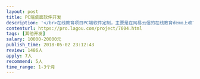 ```yaml
---                
layout: post       
title: PC端桌面软件开发           
description: '</br>在线教育项目PC端软件定制，主要是在网易云信的在线教育demo上改下皮肤，增加一些链接跳转功能。</br>要求：C++开发，地区深圳或广州。</br>需求和参考资料下载地址：https://pan.baidu.com/s/1xfbRfTuJSSZj3IK5weL5GA</br>网易云信demo下载地址：http://yx-web.nosdn.127.net/package/NIM_Education_PC_Demo_v1.9.0.zip?download=NIM_Education_PC_Demo_v1.9.0.zip&etag=eda9f23cb87c6583f4e833b4730710a3</br>'     
contenturl: https://pro.lagou.com/project/7604.html      
tags: [其他开发]            
salary: 10000-20000元          
publish_time: 2018-05-02 23:12:43         
review: 1486人                   
apply: 7人                   
recommend: 5人                   
time_range: 1-3个月              
---                 
```

